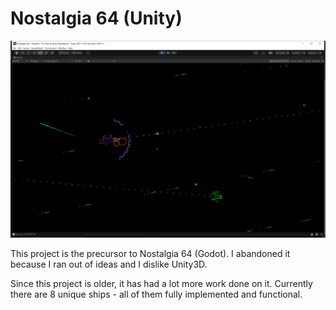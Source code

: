 # Nostalgia 64 (Unity)

![](Nostalgia64UnityPreview.png)

This project is the precursor to Nostalgia 64 (Godot). I abandoned it because I ran out of ideas and I dislike Unity3D.

Since this project is older, it has had a lot more work done on it. Currently there are 8 unique ships - all of them fully implemented and functional.
